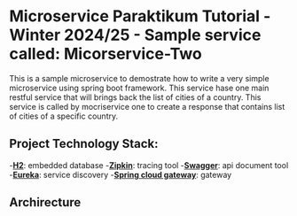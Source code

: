 # Microservice Paraktikum Tutorial -Winter 2024/25 - Sample service called: Micorservice-Two

This is a sample microservice to demostrate how to write a very simple microservice using spring boot framework. This service hase one main restful service that will brings back the list of cities of a country.
This service is called by mocriservice one to create a response that contains list of cities of a specific country.

## Project Technology Stack:

-[**H2**](https://www.h2database.com/html/main.html): embedded database
-[**Zipkin**](https://zipkin.io/pages/quickstart.html): tracing tool 
-[**Swagger**](https://swagger.io/tools/swagger-ui/): api document tool
-[**Eureka**](https://cloud.spring.io/spring-cloud-netflix/reference/html/): service discovery
-[**Spring cloud gateway**](https://spring.io/projects/spring-cloud-gateway): gateway

## Archirecture

